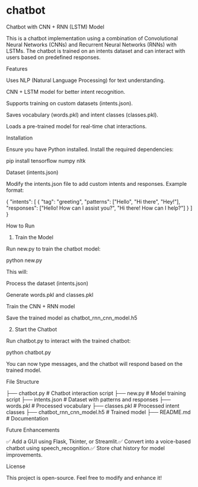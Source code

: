 # chatbot
Chatbot with CNN + RNN (LSTM) Model

This is a chatbot implementation using a combination of Convolutional Neural Networks (CNNs) and Recurrent Neural Networks (RNNs) with LSTMs. The chatbot is trained on an intents dataset and can interact with users based on predefined responses.

Features

Uses NLP (Natural Language Processing) for text understanding.

CNN + LSTM model for better intent recognition.

Supports training on custom datasets (intents.json).

Saves vocabulary (words.pkl) and intent classes (classes.pkl).

Loads a pre-trained model for real-time chat interactions.

Installation

Ensure you have Python installed. Install the required dependencies:

pip install tensorflow numpy nltk

Dataset (intents.json)

Modify the intents.json file to add custom intents and responses. Example format:

{
  "intents": [
    {
      "tag": "greeting",
      "patterns": ["Hello", "Hi there", "Hey!"],
      "responses": ["Hello! How can I assist you?", "Hi there! How can I help?"]
    }
  ]
}

How to Run

1. Train the Model

Run new.py to train the chatbot model:

python new.py

This will:

Process the dataset (intents.json)

Generate words.pkl and classes.pkl

Train the CNN + RNN model

Save the trained model as chatbot_rnn_cnn_model.h5

2. Start the Chatbot

Run chatbot.py to interact with the trained chatbot:

python chatbot.py

You can now type messages, and the chatbot will respond based on the trained model.

File Structure

├── chatbot.py          # Chatbot interaction script
├── new.py              # Model training script
├── intents.json        # Dataset with patterns and responses
├── words.pkl           # Processed vocabulary
├── classes.pkl         # Processed intent classes
├── chatbot_rnn_cnn_model.h5  # Trained model
├── README.md           # Documentation

Future Enhancements

✅ Add a GUI using Flask, Tkinter, or Streamlit.✅ Convert into a voice-based chatbot using speech_recognition.✅ Store chat history for model improvements.

License

This project is open-source. Feel free to modify and enhance it!
